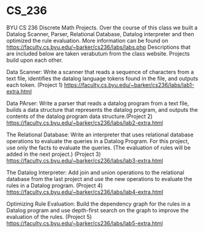 # CS_236

BYU CS 236 Discrete Math Projects. Over the course of this class we built a Datalog Scanner, Parser, Relational Database, Datalog interpreter and then optimized 
the rule evaluation. More information can be found on https://faculty.cs.byu.edu/~barker/cs236/labs/labs.php Descriptions that are included below are taken 
verabutum from the class website. Projects build upon each other.

Data Scanner: Write a scanner that reads a sequence of characters from a text file, identifies the datalog language tokens found in the file, and outputs each token. 
(Project 1) https://faculty.cs.byu.edu/~barker/cs236/labs/lab1-extra.html

Data PArser: Write a parser that reads a datalog program from a text file, builds a data structure that represents the datalog program, and outputs the contents 
of the datalog program data structure.(Project 2) https://faculty.cs.byu.edu/~barker/cs236/labs/lab2-extra.html

The Relational Database: Write an interpreter that uses relational database operations to evaluate the queries in a Datalog Program. For this project, use only the 
facts to evaluate the queries. (The evaluation of rules will be added in the next project.) (Project 3) https://faculty.cs.byu.edu/~barker/cs236/labs/lab3-extra.html

The Datalog Interpreter: Add join and union operations to the relational database from the last project and use the new operations to evaluate the rules in a Datalog program.
(Project 4) https://faculty.cs.byu.edu/~barker/cs236/labs/lab4-extra.html

Optimizing Rule Evaluation: Build the dependency graph for the rules in a Datalog program and use depth-first search on the graph to improve the evaluation of the rules.
(Project 5) https://faculty.cs.byu.edu/~barker/cs236/labs/lab5-extra.html

